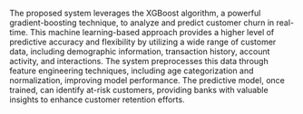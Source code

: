 The proposed system leverages the XGBoost algorithm, a powerful gradient-boosting technique, to analyze and predict customer churn in real-time. This machine learning-based approach provides a higher level of predictive accuracy and flexibility by utilizing a wide range of customer data, including demographic information, transaction history, account activity, and interactions. The system preprocesses this data through feature engineering techniques, including age categorization and normalization, improving model performance. The predictive model, once trained, can identify at-risk customers, providing banks with valuable insights to enhance customer retention efforts.
